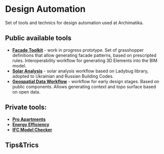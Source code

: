 # Design Automation

Set of tools and technics for design automation used at Archimatika.

## Public available tools

- [**Facade Toolkit**](ftk/README.md) - work in progress prototype. Set of grasshopper definitions that allow generating facade patterns, based on prescripted rules. Interoperability workflow for generating 3D Elements into the BIM model.
- [**Solar Analysis**](sa/README.md) - solar analysis workflow based on Ladybug library, adopted to Ukrainian and Russian Building Codes.
- [**Geospatial Data Workflow**](geo/README.md) - workflow for early design stages. Based on public components. Allows generating context and topo surface based on open data.

## Private tools:

- [**Pro Apartments**](pro/README.md)
- [**Energy Efficiency**](ee/README.md)
- [**IFC Model Checker**](mc/README.md)

## Tips&Trics
